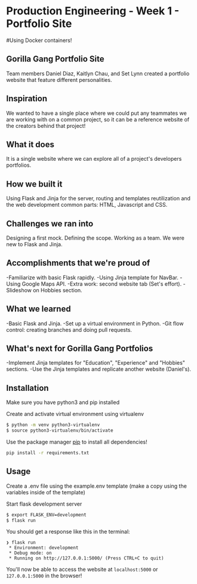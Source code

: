 
# Production Engineering - Week 1 - Portfolio Site
#Using Docker containers!
## Gorilla Gang Portfolio Site

Team members Daniel Diaz, Kaitlyn Chau, and Set Lynn created a portfolio website that feature different personalities.


## Inspiration
We wanted to have a single place where we could put any teammates we are working with on a common project, so it can be a reference website of the creators behind that project!

## What it does
It is a single website where we can explore all of a project's developers portfolios.

## How we built it
Using Flask and Jinja for the server, routing and templates reutilization and the web development common parts: HTML, Javascript and CSS.

## Challenges we ran into
Designing a first mock.
Defining the scope.
Working as a team.
We were new to Flask and Jinja.

## Accomplishments that we're proud of
-Familiarize with basic Flask rapidly.
-Using Jinja template for NavBar.
-Using Google Maps API.
-Extra work: second website tab (Set's effort).
-Slideshow on Hobbies section.

## What we learned
-Basic Flask and Jinja.
-Set up a virtual environment in Python.
-Git flow control: creating branches and doing pull requests.

## What's next for Gorilla Gang Portfolios
-Implement Jinja templates for "Education", "Experience" and "Hobbies" sections.
-Use the Jinja templates and replicate another website (Daniel's).


## Installation

Make sure you have python3 and pip installed

Create and activate virtual environment using virtualenv
```bash
$ python -m venv python3-virtualenv
$ source python3-virtualenv/bin/activate
```

Use the package manager [pip](https://pip.pypa.io/en/stable/) to install all dependencies!

```bash
pip install -r requirements.txt
```

## Usage

Create a .env file using the example.env template (make a copy using the variables inside of the template)

Start flask development server
```bash
$ export FLASK_ENV=development
$ flask run
```

You should get a response like this in the terminal:
```
❯ flask run
 * Environment: development
 * Debug mode: on
 * Running on http://127.0.0.1:5000/ (Press CTRL+C to quit)
```

You'll now be able to access the website at `localhost:5000` or `127.0.0.1:5000` in the browser!
